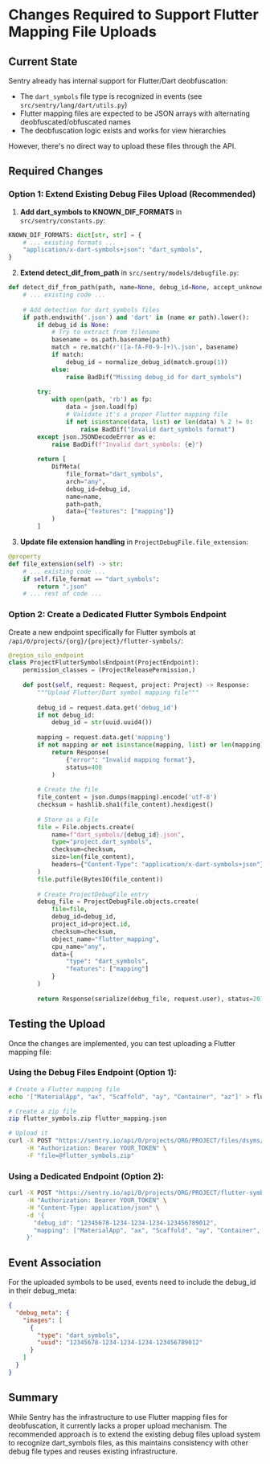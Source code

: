 # Changes Required to Support Flutter Mapping File Uploads

## Current State

Sentry already has internal support for Flutter/Dart deobfuscation:
- The `dart_symbols` file type is recognized in events (see `src/sentry/lang/dart/utils.py`)
- Flutter mapping files are expected to be JSON arrays with alternating deobfuscated/obfuscated names
- The deobfuscation logic exists and works for view hierarchies

However, there's no direct way to upload these files through the API.

## Required Changes

### Option 1: Extend Existing Debug Files Upload (Recommended)

1. **Add dart_symbols to KNOWN_DIF_FORMATS** in `src/sentry/constants.py`:
```python
KNOWN_DIF_FORMATS: dict[str, str] = {
    # ... existing formats ...
    "application/x-dart-symbols+json": "dart_symbols",
}
```

2. **Extend detect_dif_from_path** in `src/sentry/models/debugfile.py`:
```python
def detect_dif_from_path(path, name=None, debug_id=None, accept_unknown=False):
    # ... existing code ...
    
    # Add detection for dart_symbols files
    if path.endswith('.json') and 'dart' in (name or path).lower():
        if debug_id is None:
            # Try to extract from filename
            basename = os.path.basename(path)
            match = re.match(r'([a-fA-F0-9-]+)\.json', basename)
            if match:
                debug_id = normalize_debug_id(match.group(1))
            else:
                raise BadDif("Missing debug_id for dart_symbols")
        
        try:
            with open(path, 'rb') as fp:
                data = json.load(fp)
                # Validate it's a proper Flutter mapping file
                if not isinstance(data, list) or len(data) % 2 != 0:
                    raise BadDif("Invalid dart_symbols format")
        except json.JSONDecodeError as e:
            raise BadDif(f"Invalid dart_symbols: {e}")
        
        return [
            DifMeta(
                file_format="dart_symbols",
                arch="any",
                debug_id=debug_id,
                name=name,
                path=path,
                data={"features": ["mapping"]}
            )
        ]
```

3. **Update file extension handling** in `ProjectDebugFile.file_extension`:
```python
@property
def file_extension(self) -> str:
    # ... existing code ...
    if self.file_format == "dart_symbols":
        return ".json"
    # ... rest of code ...
```

### Option 2: Create a Dedicated Flutter Symbols Endpoint

Create a new endpoint specifically for Flutter symbols at `/api/0/projects/{org}/{project}/flutter-symbols/`:

```python
@region_silo_endpoint
class ProjectFlutterSymbolsEndpoint(ProjectEndpoint):
    permission_classes = (ProjectReleasePermission,)
    
    def post(self, request: Request, project: Project) -> Response:
        """Upload Flutter/Dart symbol mapping file"""
        
        debug_id = request.data.get('debug_id')
        if not debug_id:
            debug_id = str(uuid.uuid4())
        
        mapping = request.data.get('mapping')
        if not mapping or not isinstance(mapping, list) or len(mapping) % 2 != 0:
            return Response(
                {"error": "Invalid mapping format"},
                status=400
            )
        
        # Create the file
        file_content = json.dumps(mapping).encode('utf-8')
        checksum = hashlib.sha1(file_content).hexdigest()
        
        # Store as a File
        file = File.objects.create(
            name=f"dart_symbols/{debug_id}.json",
            type="project.dart_symbols",
            checksum=checksum,
            size=len(file_content),
            headers={"Content-Type": "application/x-dart-symbols+json"}
        )
        file.putfile(BytesIO(file_content))
        
        # Create ProjectDebugFile entry
        debug_file = ProjectDebugFile.objects.create(
            file=file,
            debug_id=debug_id,
            project_id=project.id,
            checksum=checksum,
            object_name="flutter_mapping",
            cpu_name="any",
            data={
                "type": "dart_symbols",
                "features": ["mapping"]
            }
        )
        
        return Response(serialize(debug_file, request.user), status=201)
```

## Testing the Upload

Once the changes are implemented, you can test uploading a Flutter mapping file:

### Using the Debug Files Endpoint (Option 1):
```bash
# Create a Flutter mapping file
echo '["MaterialApp", "ax", "Scaffold", "ay", "Container", "az"]' > flutter_mapping.json

# Create a zip file
zip flutter_symbols.zip flutter_mapping.json

# Upload it
curl -X POST "https://sentry.io/api/0/projects/ORG/PROJECT/files/dsyms/" \
     -H "Authorization: Bearer YOUR_TOKEN" \
     -F "file=@flutter_symbols.zip"
```

### Using a Dedicated Endpoint (Option 2):
```bash
curl -X POST "https://sentry.io/api/0/projects/ORG/PROJECT/flutter-symbols/" \
     -H "Authorization: Bearer YOUR_TOKEN" \
     -H "Content-Type: application/json" \
     -d '{
       "debug_id": "12345678-1234-1234-1234-123456789012",
       "mapping": ["MaterialApp", "ax", "Scaffold", "ay", "Container", "az"]
     }'
```

## Event Association

For the uploaded symbols to be used, events need to include the debug_id in their debug_meta:

```json
{
  "debug_meta": {
    "images": [
      {
        "type": "dart_symbols",
        "uuid": "12345678-1234-1234-1234-123456789012"
      }
    ]
  }
}
```

## Summary

While Sentry has the infrastructure to use Flutter mapping files for deobfuscation, it currently lacks a proper upload mechanism. The recommended approach is to extend the existing debug files upload system to recognize dart_symbols files, as this maintains consistency with other debug file types and reuses existing infrastructure.